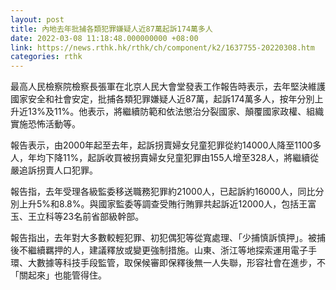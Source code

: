 ```yaml
---
layout: post
title: 內地去年批捕各類犯罪嫌疑人近87萬起訴174萬多人
date: 2022-03-08 11:18:48.000000000 +08:00
link: https://news.rthk.hk/rthk/ch/component/k2/1637755-20220308.htm
categories: rthk
---
```


最高人民檢察院檢察長張軍在北京人民大會堂發表工作報告時表示，去年堅決維護國家安全和社會安定，批捕各類犯罪嫌疑人近87萬，起訴174萬多人，按年分別上升近13%及11%。他表示，將繼續防範和依法懲治分裂國家、顛覆國家政權、組織實施恐怖活動等。

報告表示，由2000年起至去年，起訴拐賣婦女兒童犯罪從約14000人降至1100多人，年均下降11%，起訴收買被拐賣婦女兒童犯罪由155人增至328人，將繼續從嚴追訴拐賣人口犯罪。

報告指，去年受理各級監委移送職務犯罪約21000人，已起訴約16000人，同比分別上升5%和8.8%。與國家監委等調查受賄行賄罪共起訴近12000人，包括王富玉、王立科等23名前省部級幹部。

報告指出，去年對大多數較輕犯罪、初犯偶犯等從寬處理、「少捕慎訴慎押」。被捕後不繼續羈押的人，建議釋放或變更強制措施。山東、浙江等地探索運用電子手環、大數據等科技手段監管，取保候審即保釋後無一人失聯，形容社會在進步，不「關起來」也能管得住。
